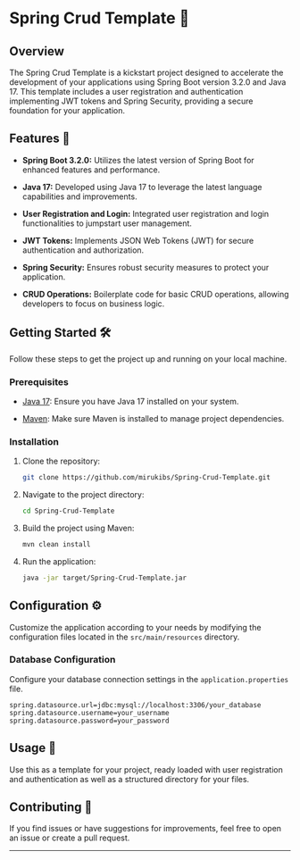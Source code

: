 # Spring Crud Template 🌱

## Overview

The Spring Crud Template is a kickstart project designed to accelerate the development of your applications using Spring Boot version 3.2.0 and Java 17. This template includes a user registration and authentication implementing JWT tokens and Spring Security, providing a secure foundation for your application.

## Features 🚀

- **Spring Boot 3.2.0:** Utilizes the latest version of Spring Boot for enhanced features and performance.

- **Java 17:** Developed using Java 17 to leverage the latest language capabilities and improvements.

- **User Registration and Login:** Integrated user registration and login functionalities to jumpstart user management.

- **JWT Tokens:** Implements JSON Web Tokens (JWT) for secure authentication and authorization.

- **Spring Security:** Ensures robust security measures to protect your application.

- **CRUD Operations:** Boilerplate code for basic CRUD operations, allowing developers to focus on business logic.

## Getting Started 🛠️

Follow these steps to get the project up and running on your local machine.

### Prerequisites

- [Java 17](https://openjdk.java.net/projects/jdk/17/): Ensure you have Java 17 installed on your system.

- [Maven](https://maven.apache.org/): Make sure Maven is installed to manage project dependencies.

### Installation

1. Clone the repository:

   ```bash
   git clone https://github.com/mirukibs/Spring-Crud-Template.git
   ```

2. Navigate to the project directory:

   ```bash
   cd Spring-Crud-Template
   ```

3. Build the project using Maven:

   ```bash
   mvn clean install
   ```

4. Run the application:

   ```bash
   java -jar target/Spring-Crud-Template.jar
   ```

## Configuration ⚙️

Customize the application according to your needs by modifying the configuration files located in the `src/main/resources` directory.

### Database Configuration

Configure your database connection settings in the `application.properties` file.

```properties
spring.datasource.url=jdbc:mysql://localhost:3306/your_database
spring.datasource.username=your_username
spring.datasource.password=your_password
```

[//]: # (### JWT Configuration)

[//]: # ()
[//]: # (Adjust JWT-related settings in the `application.properties` file.)

[//]: # ()
[//]: # (```properties)

[//]: # (jwt.secret=your_jwt_secret)

[//]: # (jwt.expiration=86400000)

[//]: # (```)

## Usage 🚦

Use this as a template for your project, ready loaded with user registration and authentication as well as a structured directory for your files.

## Contributing 🤝

If you find issues or have suggestions for improvements, feel free to open an issue or create a pull request.

---